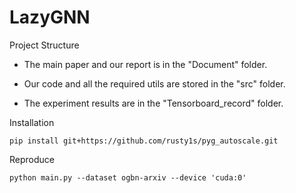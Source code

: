# LazyGNN

Project Structure

- The main paper and our report is in the "Document" folder.

- Our code and all the required utils are stored in the "src" folder.

- The experiment results are in the "Tensorboard_record" folder.

Installation
```
pip install git+https://github.com/rusty1s/pyg_autoscale.git
```

Reproduce
```
python main.py --dataset ogbn-arxiv --device 'cuda:0'
```

